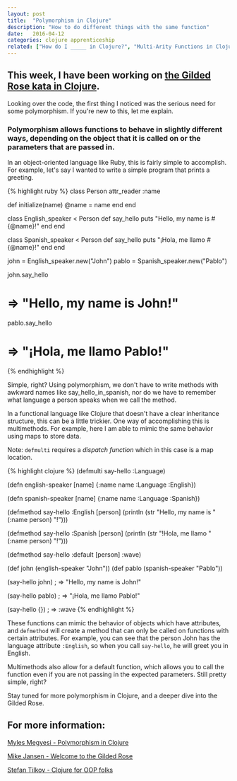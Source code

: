 ```yaml
---
layout: post
title:  "Polymorphism in Clojure"
description: "How to do different things with the same function"
date:   2016-04-12
categories: clojure apprenticeship
related: ["How do I _____ in Clojure?", "Multi-Arity Functions in Clojure"]
---
```

## This week, I have been working on [the Gilded Rose kata in Clojure](https://github.com/mjansen401/gilded-rose-clojure).

Looking over the code, the first thing I noticed was the serious need for some polymorphism.  If you're new to this, let me explain.

### Polymorphism allows functions to behave in slightly different ways, depending on the object that it is called on or the parameters that are passed in.

In an object-oriented language like Ruby, this is fairly simple to accomplish. For example, let's say I wanted to write a simple program that prints a greeting.

{% highlight ruby %}
class Person
  attr_reader :name

  def initialize(name)
    @name = name
  end
end

class English_speaker < Person
  def say_hello
    puts "Hello, my name is #{@name}!"
  end
end

class Spanish_speaker < Person
  def say_hello
    puts "¡Hola, me llamo #{@name}!"
  end
end

john = English_speaker.new("John")
pablo = Spanish_speaker.new("Pablo")

john.say_hello
  # => "Hello, my name is John!"

pablo.say_hello
  # => "¡Hola, me llamo Pablo!"
{% endhighlight %}

Simple, right? Using polymorphism, we don't have to write methods with awkward names like say_hello_in_spanish, nor do we have to remember what language a person speaks when we call the method.

In a functional language like Clojure that doesn't have a clear inheritance structure, this can be a little trickier. One way of accomplishing this is multimethods. For example, here I am able to mimic the same behavior using maps to store data.

Note: `defmulti` requires a *dispatch function* which in this case is a map location.

{% highlight clojure %}
(defmulti say-hello :Language)

(defn english-speaker [name] {:name name :Language :English})

(defn spanish-speaker [name] {:name name :Language :Spanish})

(defmethod say-hello :English [person]
  (println (str "Hello, my name is " (:name person) "!")))

(defmethod say-hello :Spanish [person]
  (println (str "!Hola, me llamo " (:name person) "!")))

(defmethod say-hello :default [person] :wave)

(def john (english-speaker "John"))
(def pablo (spanish-speaker "Pablo"))

(say-hello john)
  ; => "Hello, my name is John!"

(say-hello pablo)
  ; => "¡Hola, me llamo Pablo!"

(say-hello {})
  ; => :wave
 {% endhighlight %}

These functions can mimic the behavior of objects which have attributes, and `defmethod` will create a method that can only be called on functions with certain attributes. For example, you can see that the person John has the language attribute `:English`, so when you call `say-hello`, he will greet you in English.

Multimethods also allow for a default function, which allows you to call the function even if you are not passing in the expected parameters. Still pretty simple, right?

Stay tuned for more polymorphism in Clojure, and a deeper dive into the Gilded Rose.

## For more information:

[Myles Megyesi - Polymorphism in Clojure](https://blog.8thlight.com/myles-megyesi/2012/04/26/polymorphism-in-clojure.html)

[Mike Jansen - Welcome to the Gilded Rose](https://blog.8thlight.com/mike-jansen/2012/09/26/welcome-to-the-gilded-rose-in-clojure.html)

[Stefan Tilkov - Clojure for OOP folks](https://speakerdeck.com/stilkov/clojure-for-oop-folks-how-to-design-clojure-programs)

